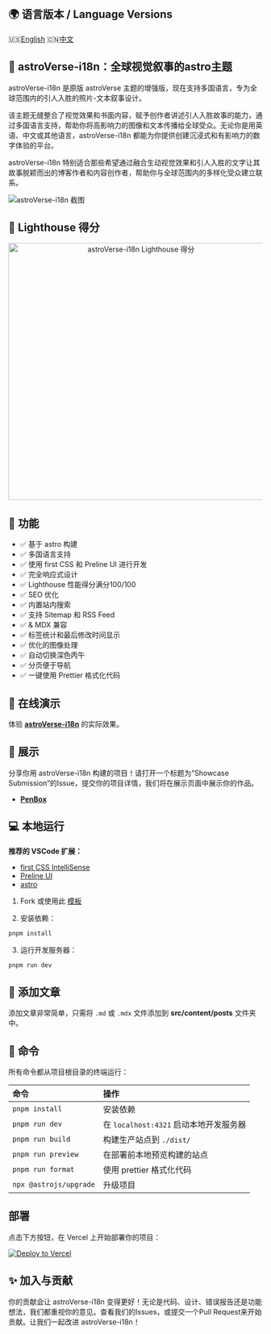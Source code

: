 ## 🌍 语言版本 / Language Versions

🇺🇸[English](README.md) 🇨🇳[中文](README_CN.md)

## 🚀 **astroVerse-i18n**：全球视觉叙事的astro主题

astroVerse-i18n 是原版 astroVerse 主题的增强版，现在支持多国语言，专为全球范围内的引人入胜的照片-文本叙事设计。

该主题无缝整合了视觉效果和书面内容，赋予创作者讲述引人入胜故事的能力，通过多国语言支持，帮助你将高影响力的图像和文本传播给全球受众。无论你是用英语、中文或其他语言，astroVerse-i18n 都能为你提供创建沉浸式和有影响力的数字体验的平台。

astroVerse-i18n 特别适合那些希望通过融合生动视觉效果和引人入胜的文字让其故事脱颖而出的博客作者和内容创作者，帮助你与全球范围内的多样化受众建立联系。

<img src="public/screenshot.webp" alt="astroVerse-i18n 截图" />

## 💯 Lighthouse 得分

<p align="center">
  <a href="https://pagespeed.web.dev/analysis?url=https%3A%2F%2Fverse-i18n.vercel.app%2F">
    <img width="510" alt="astroVerse-i18n Lighthouse 得分" src="public/astroverse-i18n-lighthouse-score.svg">
  <a>
</p>

## 🎉 功能

- ✅ 基于 astro 构建
- ✅ 多国语言支持
- ✅ 使用 first CSS 和 Preline UI 进行开发
- ✅ 完全响应式设计
- ✅ Lighthouse 性能得分满分100/100
- ✅ SEO 优化
- ✅ 内置站内搜索
- ✅ 支持 Sitemap 和 RSS Feed
- ✅  & MDX 兼容
- ✅ 标签统计和最后修改时间显示
- ✅ 优化的图像处理
- ✅ 自动切换深色丙午
- ✅ 分页便于导航
- ✅ 一键使用 Prettier 格式化代码

## 🎡 在线演示

体验 [**astroVerse-i18n**](https://verse-i18n.vercel.app) 的实际效果。

## 🌆 展示

分享你用 astroVerse-i18n 构建的项目！请打开一个标题为“Showcase Submission”的Issue，提交你的项目详情，我们将在展示页面中展示你的作品。

- [**PenBox**](https://ipenbox.com/zh/)

## 💻 本地运行

**推荐的 VSCode 扩展：**

- [first CSS IntelliSense](https://marketplace.visualstudio.com/items?itemName=bradlc.vscode-tailwind)
- [Preline UI](https://preline.co/)
- [astro](https://marketplace.visualstudio.com/items?itemName=astro-build.astro-vscode)

1. Fork 或使用此 [模板](https://github.com/inotelab/astroverse-i18n)

2. 安装依赖：

```bash
pnpm install
```

3. 运行开发服务器：

```bash
pnpm run dev
```

## 📄 添加文章

添加文章非常简单，只需将 `.md` 或 `.mdx` 文件添加到 **src/content/posts** 文件夹中。

## 🧞 命令

所有命令都从项目根目录的终端运行：

| 命令                   | 操作                                   |
| :--------------------- | :------------------------------------- |
| `pnpm install`         | 安装依赖                               |
| `pnpm run dev`         | 在 `localhost:4321` 启动本地开发服务器 |
| `pnpm run build`       | 构建生产站点到 `./dist/`               |
| `pnpm run preview`     | 在部署前本地预览构建的站点             |
| `pnpm run format`      | 使用 prettier 格式化代码               |
| `npx @astrojs/upgrade` | 升级项目                               |

## 部署

点击下方按钮，在 Vercel 上开始部署你的项目：

[![Deploy to Vercel](https://vercel.com/button)](https://vercel.com/import/project?template=https://github.com/inotelab/astroverse-i18n)

## ✨ 加入与贡献

你的贡献会让 astroVerse-i18n 变得更好！无论是代码、设计、错误报告还是功能想法，我们都重视你的意见。查看我们的Issues，或提交一个Pull Request来开始贡献。让我们一起改进 astroVerse-i18n！
